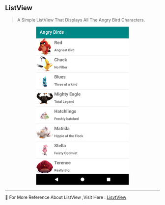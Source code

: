 ## ListView

> A Simple ListView That Displays All The Angry Bird Characters.

<p align="center">
	<img src="Img/Snap.png" width="60%" height="60%">
</p>	

---
💠 For More Reference About ListView ,Visit Here : [LisytView](https://developer.android.com/reference/android/widget/ListView)
